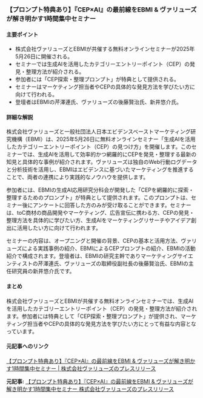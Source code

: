 ### 【プロンプト特典あり】『CEP×AI』の最前線をEBMI & ヴァリューズが解き明かす1時間集中セミナー

#### 主要ポイント
- 株式会社ヴァリューズとEBMIが共催する無料オンラインセミナーが2025年5月26日に開催される。
- セミナーでは生成AIを活用したカテゴリーエントリーポイント（CEP）の発見・整理方法が紹介される。
- 参加者には「CEP探索・整理プロンプト」が特典として提供される。
- セミナーはマーケティング担当者やCEPの具体的な発見方法を学びたい方に向けて行われる。
- 登壇者はEBMIの芹澤連氏、ヴァリューズの後藤賢治氏、新井悠介氏。

#### 詳細な解説

株式会社ヴァリューズと一般社団法人日本エビデンスベーストマーケティング研究機構（EBMI）は、2025年5月26日に無料オンラインセミナー「生成AIを活用したカテゴリーエントリーポイント（CEP）の見つけ方」を開催します。このセミナーでは、生成AIを活用して効率的かつ網羅的にCEPを発見・整理する最新の知見と具体的な事例が紹介されます。ヴァリューズは独自のWeb行動ログデータと分析技術を活用し、EBMIはエビデンスに基づいたマーケティングを推進することで、両者の連携により実践的なノウハウを提供します。

参加者には、EBMIの生成AI応用研究分科会が開発した「CEPを網羅的に探索・整理するためのプロンプト」が特典として提供されます。このプロンプトは、セミナー後にアンケートに回答した方のみが受け取ることができます。セミナーは、toC商材の商品開発やマーケティング、広告宣伝に携わる方、CEPの発見・整理方法を具体的に学びたい方、生成AIをマーケティングリサーチやアイデア創出に活用したい方に向けて行われます。

セミナーの内容は、オープニングと開催の背景、CEPの基本と活用方法、ヴァリューズによる実践事例の紹介、EBMIによるCEPプロンプトの紹介、EBMIの活動紹介で構成されます。登壇者は、EBMIの研究主幹でありマーケティングサイエンティストの芹澤連氏、ヴァリューズの取締役副社長の後藤賢治氏、EBMIの主任研究員の新井悠介氏です。

#### まとめ

株式会社ヴァリューズとEBMIが共催する無料オンラインセミナーでは、生成AIを活用したカテゴリーエントリーポイント（CEP）の発見・整理方法が紹介されます。参加者には特典として「CEP探索・整理プロンプト」が提供され、マーケティング担当者やCEPの具体的な発見方法を学びたい方にとって有益な内容となっています。

#### 元記事へのリンク
[【プロンプト特典あり】『CEP×AI』の最前線をEBMI & ヴァリューズが解き明かす1時間集中セミナー | 株式会社ヴァリューズのプレスリリース](https://prtimes.jp/main/html/rd/p/000000001.000000001.html)

**元記事:** [【プロンプト特典あり】『CEP×AI』の最前線をEBMI & ヴァリューズが解き明かす1時間集中セミナー 株式会社ヴァリューズのプレスリリース](https://prtimes.jp/main/html/rd/p/000000204.000007396.html)